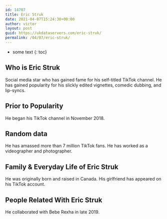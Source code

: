 ```yaml
---
id: 14707
title: Eric Struk
date: 2021-04-07T15:24:30+00:00
author: victor
layout: post
guid: https://ukdataservers.com/eric-struk/
permalink: /04/07/eric-struk/
---
```


* some text
{: toc}


## Who is Eric Struk



Social media star who has gained fame for his self-titled TikTok channel. He has gained popularity for his slickly edited vignettes, comedic dubbing, and lip-syncs. 

                
                
                
## Prior to Popularity



He began his TikTok channel in November 2018. 

                
                
                
## Random data



He has amassed more than 7 million TikTok fans. He has worked as a videographer and photographer. 

                
                
                
## Family & Everyday Life of Eric Struk



He was originally born and raised in Canada. His girlfriend has appeared on his TikTok account.

                
                
                
## People Related With Eric Struk



He collaborated with Bebe Rexha in late 2019.

                
              
            
          
          
          